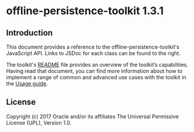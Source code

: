 # offline-persistence-toolkit 1.3.1 #

## Introduction ##

This document provides a reference to the offline-persistence-toolkit's JavaScript API. Links to JSDoc for each class can be found to the right.

The toolkit's [README](https://github.com/oracle/offline-persistence-toolkit/ "README") file provides an overview of the toolkit’s capabilities. Having read that document, you can find more information about how to implement a range of common and advanced use cases with the toolkit in the
[Usage guide](https://github.com/oracle/offline-persistence-toolkit/blob/master/USAGE.md "Usage guide").


## License ##
Copyright (c) 2017 Oracle and/or its affiliates The Universal Permissive License (UPL), Version 1.0.
